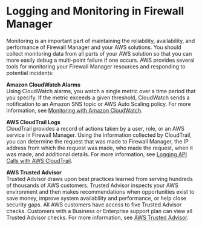 # Logging and Monitoring in Firewall Manager<a name="fms-incident-response"></a>

Monitoring is an important part of maintaining the reliability, availability, and performance of Firewall Manager and your AWS solutions\. You should collect monitoring data from all parts of your AWS solution so that you can more easily debug a multi\-point failure if one occurs\. AWS provides several tools for monitoring your Firewall Manager resources and responding to potential incidents:

**Amazon CloudWatch Alarms**  
Using CloudWatch alarms, you watch a single metric over a time period that you specify\. If the metric exceeds a given threshold, CloudWatch sends a notification to an Amazon SNS topic or AWS Auto Scaling policy\. For more information, see [Monitoring with Amazon CloudWatch](monitoring-cloudwatch.md)\.

**AWS CloudTrail Logs**  
CloudTrail provides a record of actions taken by a user, role, or an AWS service in Firewall Manager\. Using the information collected by CloudTrail, you can determine the request that was made to Firewall Manager, the IP address from which the request was made, who made the request, when it was made, and additional details\. For more information, see [Logging API Calls with AWS CloudTrail](logging-using-cloudtrail.md)\.

**AWS Trusted Advisor**  
Trusted Advisor draws upon best practices learned from serving hundreds of thousands of AWS customers\. Trusted Advisor inspects your AWS environment and then makes recommendations when opportunities exist to save money, improve system availability and performance, or help close security gaps\. All AWS customers have access to five Trusted Advisor checks\. Customers with a Business or Enterprise support plan can view all Trusted Advisor checks\. For more information, see [AWS Trusted Advisor](https://docs.aws.amazon.com/awssupport/latest/user/getting-started.html#trusted-advisor)\.